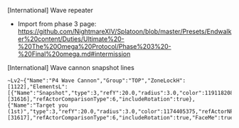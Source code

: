 [International] Wave repeater
- Import from phase 3 page: https://github.com/NightmareXIV/Splatoon/blob/master/Presets/Endwalker%20content/Duties/Ultimate%20-%20The%20Omega%20Protocol/Phase%203%20-%20Final%20omega.md#intermission

[International] Wave cannon snapshot lines
```
~Lv2~{"Name":"P4 Wave Cannon","Group":"TOP","ZoneLockH":[1122],"ElementsL":[{"Name":"Snapshot","type":3,"refY":20.0,"radius":3.0,"color":1191182080,"refActorNPCNameID":7636,"refActorRequireCast":true,"refActorCastId":[31616],"refActorComparisonType":6,"includeRotation":true},{"Name":"Target you (1st)","type":3,"refY":20.0,"radius":3.0,"color":1174405375,"refActorNPCNameID":7636,"refActorRequireCast":true,"refActorCastId":[31617],"refActorComparisonType":6,"includeRotation":true,"FaceMe":true}]}
```
